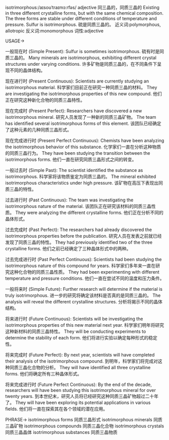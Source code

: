 isotrimorphous:/aɪsoʊˈtraɪmɔːrfəs/
adjective
同三晶的，同质三晶的
Existing in three different crystalline forms, but with the same chemical composition.  The three forms are stable under different conditions of temperature and pressure.
Sulfur is isotrimorphous. 硫是同质三晶的。
近义词:polymorphous, allotropic
反义词:monomorphous
词性:adjective

USAGE->

一般现在时 (Simple Present):
Sulfur is sometimes isotrimorphous.  硫有时是同质三晶的。
Many minerals are isotrimorphous, exhibiting different crystal structures under varying conditions. 许多矿物是同质三晶的，在不同条件下呈现不同的晶体结构。

现在进行时 (Present Continuous):
Scientists are currently studying an isotrimorphous material. 科学家们目前正在研究一种同质三晶的材料。
They are investigating the isotrimorphous properties of this new compound. 他们正在研究这种新化合物的同质三晶特性。

现在完成时 (Present Perfect):
Researchers have discovered a new isotrimorphous mineral.  研究人员发现了一种新的同质三晶矿物。
The team has identified several isotrimorphous forms of this element.  该团队已经确定了这种元素的几种同质三晶形式。

现在完成进行时 (Present Perfect Continuous):
Chemists have been analyzing the isotrimorphous behavior of this substance. 化学家们一直在分析这种物质的同质三晶行为。
They have been studying the transition between the isotrimorphous forms. 他们一直在研究同质三晶形式之间的转变。

一般过去时 (Simple Past):
The scientist identified the substance as isotrimorphous. 科学家将该物质鉴定为同质三晶的。
The mineral exhibited isotrimorphous characteristics under high pressure.  该矿物在高压下表现出同质三晶的特性。

过去进行时 (Past Continuous):
The team was investigating the isotrimorphous nature of the material.  该团队正在研究该材料的同质三晶性质。
They were analyzing the different crystalline forms. 他们正在分析不同的晶体形式。

过去完成时 (Past Perfect):
The researchers had already discovered the isotrimorphous properties before the publication.  研究人员在发表之前就已经发现了同质三晶的特性。
They had previously identified two of the three crystalline forms. 他们之前已经确定了三种晶体形式中的两种。


过去完成进行时 (Past Perfect Continuous):
Scientists had been studying the isotrimorphous nature of this compound for years.  科学家们多年来一直在研究这种化合物的同质三晶性质。
They had been experimenting with different temperature and pressure conditions.  他们一直在尝试不同的温度和压力条件。

一般将来时 (Simple Future):
Further research will determine if the material is truly isotrimorphous.  进一步的研究将确定该材料是否真的是同质三晶的。
The analysis will reveal the different crystalline structures.  分析将揭示不同的晶体结构。

将来进行时 (Future Continuous):
Scientists will be investigating the isotrimorphous properties of this new material next year.  科学家们明年将研究这种新材料的同质三晶特性。
They will be conducting experiments to determine the stability of each form.  他们将进行实验以确定每种形式的稳定性。


将来完成时 (Future Perfect):
By next year, scientists will have completed their analysis of the isotrimorphous compound.  到明年，科学家们将完成对这种同质三晶化合物的分析。
They will have identified all three crystalline forms. 他们将确定所有三种晶体形式。


将来完成进行时 (Future Perfect Continuous):
By the end of the decade, researchers will have been studying this isotrimorphous mineral for over twenty years.  到本世纪末，研究人员将已经研究这种同质三晶矿物超过二十年了。
They will have been exploring its potential applications in various fields.  他们将一直在探索其在各个领域的潜在应用。


PHRASE->
isotrimorphous forms 同质三晶形式
isotrimorphous minerals 同质三晶矿物
isotrimorphous compounds 同质三晶化合物
isotrimorphous crystals 同质三晶晶体
isotrimorphous substances 同质三晶物质
